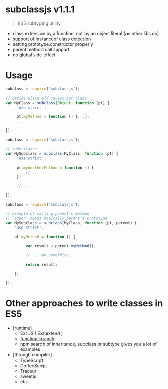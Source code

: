 # subclassjs v1.1.1

> ES5 subtyping utility

- class extension by a function, not by an object literal (as other libs do)
- support of instanceof class detection
- setting prototype.constructor properly
- parent method call support
- no global side effect

# Usage

```js
subclass = require('subclassjs');

// define plain old javascript class
var MyClass = subclass(Object, function (pt) {
     'use strict';

     pt.myMethod = function () {...};
     ...

});
```


```js
subclass = require('subclassjs');

// inheritance
var MySubclass = subclass(MyClass, function (pt) {
     'use strict';

     pt.myAnotherMethod = function () {
         // ...
     };

     // ...

});
```


```js
subclass = require('subclassjs');

// example of calling parent's method
// `super` means basically parent's prototype
var MySubclass = subclass(MyClass, function (pt, parent) {
    'use strict';

    pt.myMethod = function () {

         var result = parent.myMethod();

         // ... do something ...

         return result;

    };

});
```


# Other approaches to write classes in ES5

- [runtime]
  - Ext JS ( Ext.extend )
  - [function-branch](https://github.com/kt3k/function-branch)
  - npm search of inheritance, subclass or subtype gives you a lot of examples
- [through compiler]
  - TypeScript
  - CoffeeScript
  - Traceur
  - sweetjs
  - etc...
